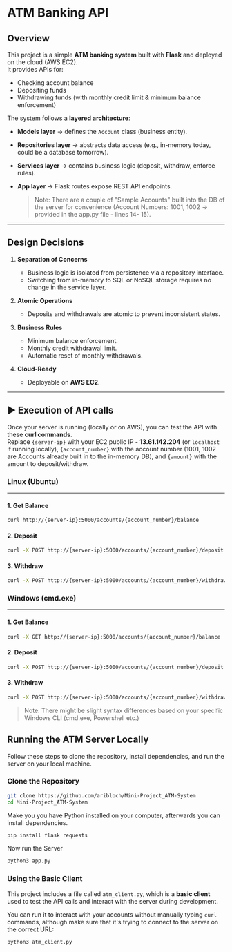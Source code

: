 # ATM Banking API

##  Overview
This project is a simple **ATM banking system** built with **Flask** and deployed on the cloud (AWS EC2).  
It provides APIs for:
- Checking account balance  
- Depositing funds  
- Withdrawing funds (with monthly credit limit & minimum balance enforcement)

The system follows a **layered architecture**:
- **Models layer** → defines the `Account` class (business entity).  
- **Repositories layer** → abstracts data access (e.g., in-memory today, could be a database tomorrow).  
- **Services layer** → contains business logic (deposit, withdraw, enforce rules).  
- **App layer** → Flask routes expose REST API endpoints.

  > Note: There are a couple of "Sample Accounts" built into the DB of the server for convenience (Account Numbers: 1001, 1002 -> provided in the app.py file - lines 14- 15).

---

##  Design Decisions
1. **Separation of Concerns**  
   - Business logic is isolated from persistence via a repository interface.  
   - Switching from in-memory to SQL or NoSQL storage requires no change in the service layer.  

2. **Atomic Operations**  
   - Deposits and withdrawals are atomic to prevent inconsistent states.  

3. **Business Rules**  
   - Minimum balance enforcement.  
   - Monthly credit withdrawal limit.  
   - Automatic reset of monthly withdrawals.  

4. **Cloud-Ready**  
   - Deployable on **AWS EC2**.  

---

## ▶️ Execution of API calls 

Once your server is running (locally or on AWS), you can test the API with these **curl commands**.  
Replace `{server-ip}` with your EC2 public IP - **13.61.142.204** (or `localhost` if running locally), `{account_number}` with the account number (1001, 1002 are Accounts already built in to the in-memory DB), and `{amount}` with the amount to deposit/withdraw.  

### Linux (Ubuntu)
---

#### 1. Get Balance
```bash
curl http://{server-ip}:5000/accounts/{account_number}/balance
```
#### 2. Deposit
```bash
curl -X POST http://{server-ip}:5000/accounts/{account_number}/deposit -H "Content-Type: application/json" -d '{"amount": {amount}}'
```

#### 3. Withdraw
```bash
curl -X POST http://{server-ip}:5000/accounts/{account_number}/withdraw -H "Content-Type: application/json" -d '{"amount": {amount}}'
```
### Windows (cmd.exe)
---

#### 1. Get Balance
```bash
curl -X GET http://{server-ip}:5000/accounts/{account_number}/balance
```
#### 2. Deposit
```bash
curl -X POST http://{server-ip}:5000/accounts/{account_number}/deposit -H "Content-Type: application/json" -d "{\"amount\": {amount}}"
```

#### 3. Withdraw
```bash
curl -X POST http://{server-ip}:5000/accounts/{account_number}/withdraw -H "Content-Type: application/json" -d "{\"amount\": {amount}}"
```
> Note: There might be slight syntax differences based on your specific Windows CLI (cmd.exe, Powershell etc.)


## Running the ATM Server Locally

Follow these steps to clone the repository, install dependencies, and run the server on your local machine.

### Clone the Repository
```bash
git clone https://github.com/aribloch/Mini-Project_ATM-System
cd Mini-Project_ATM-System
```
Make you you have Python installed on your computer, afterwards you can install dependencies.
```bash
pip install flask requests
```
Now run the Server
```bash
python3 app.py
```
### Using the Basic Client

This project includes a file called `atm_client.py`, which is a **basic client** used to test the API calls and interact with the server during development.  

You can run it to interact with your accounts without manually typing `curl` commands, although make sure that it's trying to connect to the server on the correct URL:

```bash
python3 atm_client.py
```
